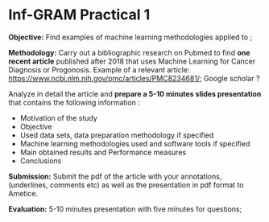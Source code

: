 # Inf-GRAM Practical 1

**Objective:** Find examples of machine learning methodologies applied to <your technical field>;

**Methodology:** Carry out a bibliographic research on Pubmed to find **one recent article** published after 2018 that uses Machine Learning for Cancer Diagnosis or Progonosis. Example of a relevant article: https://www.ncbi.nlm.nih.gov/pmc/articles/PMC8234681/; Google scholar ? 

Analyze in detail the article and **prepare a 5-10 minutes slides presentation** that contains the following information :
- Motivation of the study
- Objective
- Used data sets, data preparation methodology if specified
- Machine learning methodologies used and software tools if specified
- Main obtained results and Performance measures
- Conclusions

**Submission:** Submit the pdf of the article with your annotations, (underlines, comments etc) as well as the presentation in pdf format to Ametice.

**Evaluation:** 5-10 minutes presentation with five minutes for questions;

